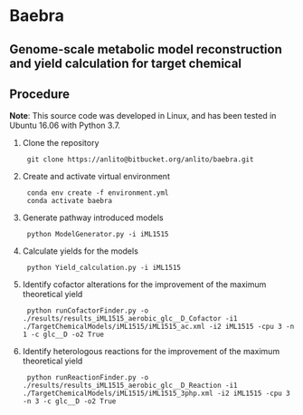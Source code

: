 # Baebra

## Genome-scale metabolic model reconstruction and yield calculation for target chemical
## Procedure

**Note**: 
This source code was developed in Linux, and has been tested in Ubuntu 16.06 with Python 3.7.

1. Clone the repository

        git clone https://anlito@bitbucket.org/anlito/baebra.git

2. Create and activate virtual environment

        conda env create -f environment.yml
        conda activate baebra

3. Generate pathway introduced models

        python ModelGenerator.py -i iML1515

4. Calculate yields for the models

        python Yield_calculation.py -i iML1515

5. Identify cofactor alterations for the improvement of the maximum theoretical yield

        python runCofactorFinder.py -o ./results/results_iML1515_aerobic_glc__D_Cofactor -i1 ./TargetChemicalModels/iML1515/iML1515_ac.xml -i2 iML1515 -cpu 3 -n 1 -c glc__D -o2 True

6. Identify heterologous reactions for the improvement of the maximum theoretical yield

        python runReactionFinder.py -o ./results/results_iML1515_aerobic_glc__D_Reaction -i1 ./TargetChemicalModels/iML1515/iML1515_3php.xml -i2 iML1515 -cpu 3 -n 3 -c glc__D -o2 True